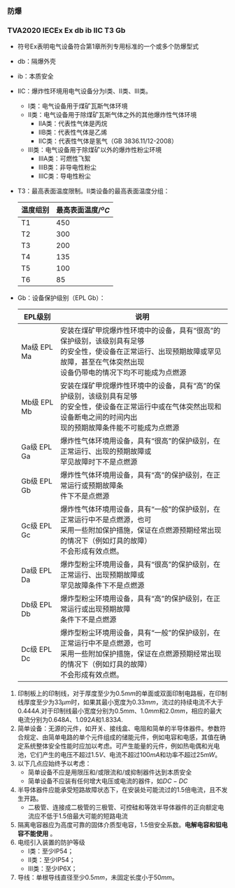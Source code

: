 





### 防爆

### TVA2020 IECEx Ex db ib IIC T3 Gb

+ 符号Ex表明电气设备符合第1章所列专用标准的一个或多个防爆型式

+ db：隔爆外壳

+ ib：本质安全

+ IIC：爆炸性环境用电气设备分为I类、II类、III类。

  + I类：电气设备用于煤矿瓦斯气体环境
  + II类：电气设备用于除煤矿瓦斯气体之外的其他爆炸性气体环境
    + IIA类：代表性气体是丙烷
    + IIB类：代表性气体是乙烯
    + IIC类：代表性气体是氢气（GB 3836.11/12-2008）
  + III类：电气设备用于除煤矿以外的爆炸性粉尘环境
    + IIIA类：可燃性飞絮
    + IIIB类：非导电性粉尘
    + IIIC类：导电性粉尘

+ T3：最高表面温度限制。II类设备的最高表面温度分组：

  | 温度组别 | 最高表面温度/$^oC$ |
  | -------- | ------------------ |
  | T1       | 450                |
  | T2       | 300                |
  | T3       | 200                |
  | T4       | 135                |
  | T5       | 100                |
  | T6       | 85                 |

+ Gb：设备保护级别（EPL Gb）：

  | EPL级别      | 说明                                                         |
  | ------------ | ------------------------------------------------------------ |
  | Ma级  EPL Ma | 安装在煤矿甲烷爆炸性环境中的设备，具有“很高”的保护级别，该级别具有足够<br />的安全性，使设备在正常运行、出现预期故障或罕见故障，甚至在气体突然出现<br />设备仍带电的情况下均不可能成为点燃源 |
  | Mb级  EPL Mb | 安装在煤矿甲烷爆炸性环境中的设备，具有“高”的保护级别，该级别具有足够<br />的安全性，使设备在正常运行中或在气体突然出现和设备断电之间的时间内出<br />现的预期故障条件能不可能成为点燃源 |
  | Ga级  EPL Ga | 爆炸性气体环境用设备，具有“很高”的保护级别，在正常运行、出现的预期故障或<br />罕见故障时下不是点燃源 |
  | Gb级  EPL Gb | 爆炸性气体环境用设备，具有“高”的保护级别，在正常运行或预期故障条<br />件下不是点燃源 |
  | Gc级  EPL Gc | 爆炸性气体环境用设备，具有“一般”的保护级别，在正常运行中不是点燃源，也可<br />采用一些附加保护措施，保证在点燃源预期经常出现的情况下（例如灯具的故障）<br />不会形成有效点燃。 |
  | Da级  EPL Da | 爆炸型粉尘环境用设备，具有“很高”的保护级别，在正常运行、出现预期故障或<br />罕见故障条件下不是点燃源 |
  | Db级  EPL Db | 爆炸型粉尘环境用设备，具有“高”的保护级别，在正常运行或出现预期故障<br />条件下不是点燃源 |
  | Dc级  EPL Dc | 爆炸型粉尘环境用设备，具有“一般”的保护级别，在正常运行中不是点燃源，也可<br />采用一些附加保护措施，保证在点燃源预期经常出现的情况下（例如灯具的故障）<br />不会形成有效点燃。 |

  

1. 印制板上的印制线，对于厚度至少为$0.5mm$的单面或双面印制电路板，在印制线厚度至少为$33\mu m$时，如果其最小宽度为$0.33mm$，流过的持续电流不大于$0.444A$.对于印制线最小宽度分别为$0.5mm$、$1.0mm$和$2.0mm$，相应的最大电流分别为$0.648A$、$1.092A$和$1.833A$.
2. 简单设备：无源的元件，如开关、接线盒、电阻和简单的半导体器件。参数符合规定、由简单电路的单个元件组成的储能元件，例如电容和电感，其值在确定系统整体安全性能时应加以考虑。可产生能量的元件，例如热电偶和光电池，它们产生的电压不超过$1.5V$、电流不超过$100mA$和功率不超过$25mW$。
3. 以下几点应始终予以考虑：
   + 简单设备不应是用限压和/或限流和/或抑制器件达到本质安全
   + 简单设备不应装有任何增大电压或电流的器件，如$DC-DC$
4. 半导体器件应能承受短路故障状态下，在安装处可能流过的1.5倍电流，且不发生开路。
   + 二极管、连接成二极管的三极管、可控硅和等效半导体器件的正向额定电流应不低于1.5倍最大可能的短路电流
5. 隔离电容器应为高度可靠的固体介质型电容，1.5倍安全系数。**电解电容和钽电容不能使用** 。
6. 电缆引入装置的防护等级
   + I类：至少IP54；
   + II类：至少IP54；
   + III类：至少IP6X；
7. 导线：单根导线直径至少$0.5mm$，未固定长度小于$50mm$。
